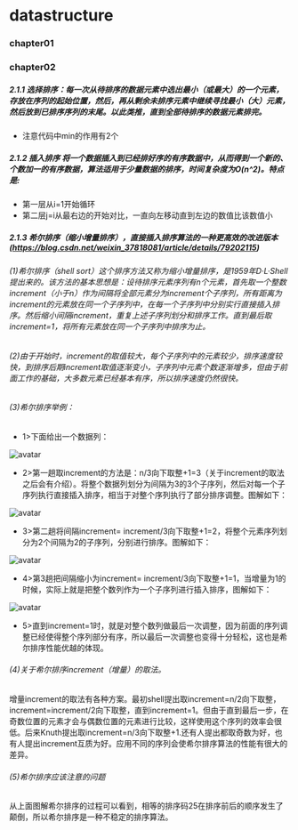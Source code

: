 # datastructure

### chapter01

### chapter02
##### 2.1.1 选择排序：每一次从待排序的数据元素中选出最小（或最大）的一个元素，存放在序列的起始位置，然后，再从剩余未排序元素中继续寻找最小（大）元素，然后放到已排序序列的末尾。以此类推，直到全部待排序的数据元素排完。
- 注意代码中min的作用有2个

##### 2.1.2 插入排序 将一个数据插入到已经排好序的有序数据中，从而得到一个新的、个数加一的有序数据，算法适用于少量数据的排序，时间复杂度为O(n^2)。特点是:

- 第一层从i=1开始循环
- 第二层j=i从最右边的开始对比，一直向左移动直到左边的数值比该数值小

##### 2.1.3 希尔排序（缩小增量排序），直接插入排序算法的一种更高效的改进版本(https://blog.csdn.net/weixin_37818081/article/details/79202115)

###### (1)希尔排序（shell sort）这个排序方法又称为缩小增量排序，是1959年D·L·Shell提出来的。该方法的基本思想是：设待排序元素序列有n个元素，首先取一个整数increment（小于n）作为间隔将全部元素分为increment个子序列，所有距离为increment的元素放在同一个子序列中，在每一个子序列中分别实行直接插入排序。然后缩小间隔increment，重复上述子序列划分和排序工作。直到最后取increment=1，将所有元素放在同一个子序列中排序为止。 
###### (2)由于开始时，increment的取值较大，每个子序列中的元素较少，排序速度较快，到排序后期increment取值逐渐变小，子序列中元素个数逐渐增多，但由于前面工作的基础，大多数元素已经基本有序，所以排序速度仍然很快。 
###### (3)希尔排序举例： 
- 1>下面给出一个数据列： 

![avatar](https://ws4.sinaimg.cn/large/006tNc79ly1g33a52zkq3j30hm035dfu.jpg)
- 2>第一趟取increment的方法是：n/3向下取整+1=3（关于increment的取法之后会有介绍）。将整个数据列划分为间隔为3的3个子序列，然后对每一个子序列执行直接插入排序，相当于对整个序列执行了部分排序调整。图解如下：

![avatar](https://ws4.sinaimg.cn/large/006tNc79ly1g33a9f5cufj30hm0efdfw.jpg) 
- 3>第二趟将间隔increment= increment/3向下取整+1=2，将整个元素序列划分为2个间隔为2的子序列，分别进行排序。图解如下：

 ![avatar](https://ws3.sinaimg.cn/large/006tNc79ly1g33a9epob6j30hm0coaa3.jpg)
- 4>第3趟把间隔缩小为increment= increment/3向下取整+1=1，当增量为1的时候，实际上就是把整个数列作为一个子序列进行插入排序，图解如下：

![avatar](https://ws3.sinaimg.cn/large/006tNc79ly1g33a9el7dhj30hm09o0sp.jpg) 
- 5>直到increment=1时，就是对整个数列做最后一次调整，因为前面的序列调整已经使得整个序列部分有序，所以最后一次调整也变得十分轻松，这也是希尔排序性能优越的体现。
###### (4)关于希尔排序increment（增量）的取法。 
增量increment的取法有各种方案。最初shell提出取increment=n/2向下取整，increment=increment/2向下取整，直到increment=1。但由于直到最后一步，在奇数位置的元素才会与偶数位置的元素进行比较，这样使用这个序列的效率会很低。后来Knuth提出取increment=n/3向下取整+1.还有人提出都取奇数为好，也有人提出increment互质为好。应用不同的序列会使希尔排序算法的性能有很大的差异。 
###### (5)希尔排序应该注意的问题 
从上面图解希尔排序的过程可以看到，相等的排序码25在排序前后的顺序发生了颠倒，所以希尔排序是一种不稳定的排序算法。
